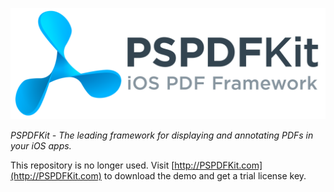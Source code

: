 ![PSPDFKit Logo](logo.png)

*PSPDFKit - The leading framework for displaying and annotating PDFs in your iOS apps.*

This repository is no longer used. Visit [http://PSPDFKit.com](http://PSPDFKit.com) to download the demo and get a trial license key.
